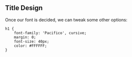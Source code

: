 ## Title Design

Once our font is decided, we can tweak some other options:

	h1 {
		font-family: 'Pacifico', cursive;
		margin: 0;
		font-size: 40px;
		color: #FFFFFF;
	}
